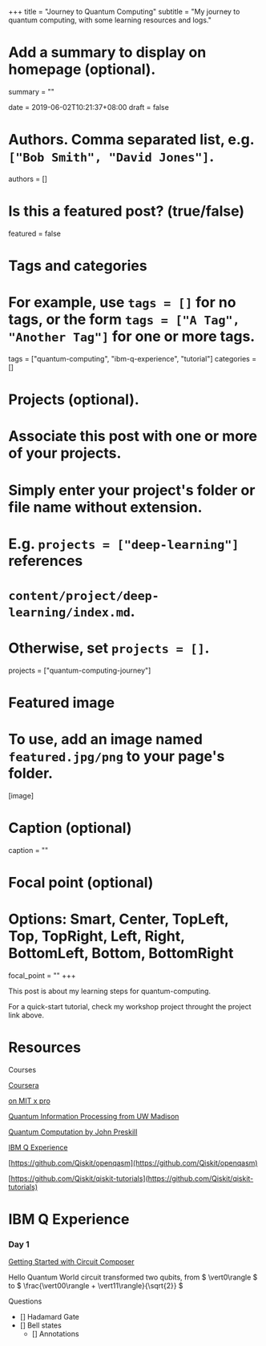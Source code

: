 +++
title = "Journey to Quantum Computing"
subtitle = "My journey to quantum computing, with some learning resources and logs."

# Add a summary to display on homepage (optional).
summary = ""

date = 2019-06-02T10:21:37+08:00
draft = false

# Authors. Comma separated list, e.g. `["Bob Smith", "David Jones"]`.
authors = []

# Is this a featured post? (true/false)
featured = false

# Tags and categories
# For example, use `tags = []` for no tags, or the form `tags = ["A Tag", "Another Tag"]` for one or more tags.
tags = ["quantum-computing", "ibm-q-experience", "tutorial"]
categories = []

# Projects (optional).
#   Associate this post with one or more of your projects.
#   Simply enter your project's folder or file name without extension.
#   E.g. `projects = ["deep-learning"]` references 
#   `content/project/deep-learning/index.md`.
#   Otherwise, set `projects = []`.
projects = ["quantum-computing-journey"]

# Featured image
# To use, add an image named `featured.jpg/png` to your page's folder. 
[image]
  # Caption (optional)
  caption = ""

  # Focal point (optional)
  # Options: Smart, Center, TopLeft, Top, TopRight, Left, Right, BottomLeft, Bottom, BottomRight
  focal_point = ""
+++

This post is about my learning steps for quantum-computing.

For a quick-start tutorial, check my workshop project throught the project link above.

# Resources

Courses

[Coursera](https://www.coursera.org/learn/quantum-computing-algorithms)

[on MIT x pro](https://mitxpro.mit.edu/courses/course-v1:MITxPRO+QCx0+1T2019/about)

[Quantum Information Processing from UW Madison](http://pages.cs.wisc.edu/~dieter/Courses/2010f-CS880/lectures.html)

[Quantum Computation by John Preskill](http://www.theory.caltech.edu/people/preskill/ph229/)


[IBM Q Experience](https://quantum-computing.ibm.com)

[https://github.com/Qiskit/openqasm](https://github.com/Qiskit/openqasm)

[https://github.com/Qiskit/qiskit-tutorials](https://github.com/Qiskit/qiskit-tutorials)


# IBM Q Experience

### Day 1

[Getting Started with Circuit Composer](https://quantum-computing.ibm.com/support/guides/getting-started-with-circuit-composer)

Hello Quantum World circuit transformed two qubits, from $ \vert0\rangle $ to $ \frac{\vert00\rangle + \vert11\rangle}{\sqrt{2}} $

Questions

- [] Hadamard Gate
- [] Bell states
  - [] Annotations
